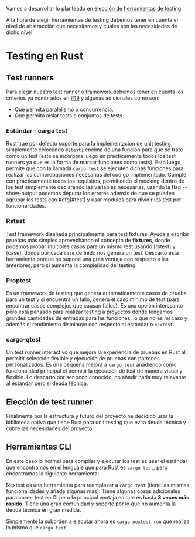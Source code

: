 Vamos a desarrollar lo planteado en [elección de herramientas de testing](https://github.com/MarioRgzLpz/ArbitrageBets/issues/19).

A la hora de elegir herramientas de testing debemos tener en cuenta el nivel de abstracción que necesitamos y cuales son las necesidades de dicho nivel.

# Testing en Rust

## Test runners

Para elegir nuestro test runner o framework debemos tener en cuenta los criterios ya nombrados en [#19](https://github.com/MarioRgzLpz/ArbitrageBets/issues/19) y algunas adicionales como son:

- Que permita paralelismo o concurrencia.
- Que permita aislar tests o conjuntos de tests.

### Estándar - cargo test

Rust trae por defecto soporte para la implementacion de unit testing, simplemente colocando `#[test]` encima de una función para que se trate como un test (esto se incorpora luego en practicamente todos los test runners ya que es la forma de marcar funciones como tests). Esto luego permite que con la llamada `cargo test` se ejecuten dichas funciones para realizar las comprobaciones necesarias del código implementado. Cumple con prácticamente todos los requisitos, permitiendo el mocking dentro de los test simplemente declarando las variables necesarias, usando la flag --show-output podemos depurar los errores además de que se pueden agrupar los tests con #cfg[#test] y usar modulos para dividir los test por funcionalidades.


### Rstest

Test framework diseñada principalmente para test fixtures. Ayuda a escribir pruebas más simples aprovechando el concepto de **fixtures**, donde podemos probar multiples casos para un mismo test usando [rstest] y [case], donde por cada `case` definido nos genera un test. Descarto esta herramienta porque no supone una gran ventaja con respecto a las anteriores, pero si aumenta la complejidad del testing.


### Proptest
Es un framework de testing que genera automaticamente casos de prueba para un test y si encuentra un fallo, genera el caso mínimo de test (para encontrar casos complejos que causan fallos). Es una opción interesante pero esta pensado para realizar testing a proyectos donde tengamos grandes cantidades de entradas para las funciones, lo que no es mi caso y además el rendimiento disminuye con respecto al estándar o `nextest`.


### cargo-qtest
Un test runner interactivo que mejora la experiencia de pruebas en Rust al permitir selección flexible y ejecución de pruebas con patrones personalizados. Es una pequeña mejora a `cargo test` añadiendo como funcionalidad principal el permitir la ejecución de test de manera visual y flexible. Lo descarto por ser poco conocido, no añadir nada muy relevante al estandar pero si deuda técnica.


## Elección de test runner

Finalmente por la estructura y futuro del proyecto he decidido usar la biblioteca nativa que tiene Rust para unit testing que evita deuda técnica y cubre las necesidades del proyecto.

## Herramientas CLI

En este caso lo normal para compilar y ejecutar los test es usar el estándar que encontramos en el lenguaje que para Rust es `cargo test`, pero encontramos la siguiente herramienta: 

Nextest es una herramienta para reemplazar a `cargo test` (tiene las mismas funcionalidades y añade algunas más). Tiene algunas cosas adicionales para correr test en CI pero la principal ventaja es que es hasta **3 veces más rapido**. Tiene una gran comunidad y soporte por lo que no aumenta la deuda técnica en gran medida.

Simplemente la suborden a ejecutar ahora es `cargo nextest run` que realiza lo mismo que `cargo test`.